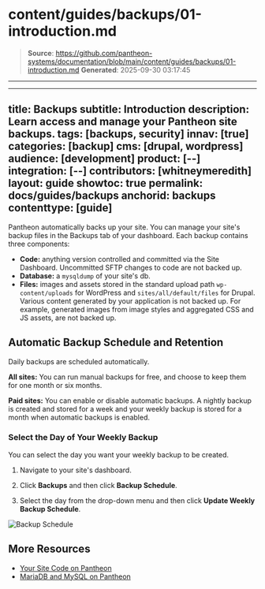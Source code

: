# content/guides/backups/01-introduction.md

> **Source**: https://github.com/pantheon-systems/documentation/blob/main/content/guides/backups/01-introduction.md
> **Generated**: 2025-09-30 03:17:45

---

---
title: Backups
subtitle: Introduction
description: Learn access and manage your Pantheon site backups.
tags: [backups, security]
innav: [true]
categories: [backup]
cms: [drupal, wordpress]
audience: [development]
product: [--]
integration: [--]
contributors: [whitneymeredith]
layout: guide
showtoc: true
permalink: docs/guides/backups
anchorid: backups
contenttype: [guide]
---

Pantheon automatically backs up your site. You can manage your site's backup files in the Backups tab of your dashboard. Each backup contains three components:

- **Code:** anything version controlled and committed via the Site Dashboard. Uncommitted SFTP changes to code are not backed up.
- **Database:** a `mysqldump` of your site's db.
- **Files:** images and assets stored in the standard upload path `wp-content/uploads` for WordPress and `sites/all/default/files` for Drupal. Various content generated by your application is not backed up. For example, generated images from image styles and aggregated CSS and JS assets, are not backed up.

## Automatic Backup Schedule and Retention

Daily backups are scheduled automatically.

**All sites:** You can run manual backups for free, and choose to keep them for one month or six months.

**Paid sites:** You can enable or disable automatic backups. A nightly backup is created and stored for a week and your weekly backup is stored for a month when automatic backups is enabled.

### Select the Day of Your Weekly Backup

You can select the day you want your weekly backup to be created.

1. Navigate to your site's dashboard.

1. Click **Backups** and then click **Backup Schedule**.

1. Select the day from the drop-down menu and then click **Update Weekly Backup Schedule**.

![Backup Schedule](../../../images/dashboard/backup-schedule.png)

## More Resources

- [Your Site Code on Pantheon](/pantheon-workflow#your-site-code-on-pantheon)
- [MariaDB and MySQL on Pantheon](/guides/mariadb-mysql)